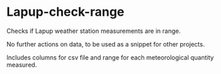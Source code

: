 # Lapup-check-range
Checks if Lapup weather station measurements are in range.

No further actions on data, to be used as a snippet for other projects.

Includes columns for csv file and range for each meteorological quantity measured.



